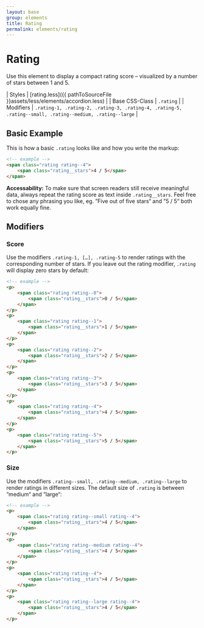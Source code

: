 ```yaml
---
layout: base
group: elements
title: Rating
permalink: elements/rating
---
```


# Rating

Use this element to display a compact rating score – visualized by a number of stars between 1 and 5.

| Styles         | [rating.less]({{ pathToSourceFile }}assets/less/elements/accordion.less)                                 |
| Base CSS-Class | `.rating`                                                                                                |
| Modifiers      | `.rating-1, .rating-2, .rating-3, .rating-4, .rating-5, .rating--small, .rating--medium, .rating--large` |

## Basic Example

This is how a basic `.rating` looks like and how you write the markup:

```html
<!-- example -->
<span class="rating rating--4">
    <span class="rating__stars">4 / 5</span>
</span>
```

<p class="hint hint--negative"><b>Accessability:</b> To make sure that screen readers still receive meaningful data, always repeat the rating score as text inside <code>.rating__stars</code>. Feel free to chose any phrasing you like, eg. ”Five out of five stars“ and ”5 / 5“ both work equally fine.</p>

## Modifiers

### Score

Use the modifiers `.rating-1, […], .rating-5` to render ratings with the corresponding number of stars. If you leave out the rating modifier, `.rating` will display zero stars by default:

```html
<!-- example -->
<p>
    <span class="rating rating--0">
        <span class="rating__stars">0 / 5</span>
    </span>
</p>
<p>
    <span class="rating rating--1">
        <span class="rating__stars">1 / 5</span>
    </span>
</p>
<p>
    <span class="rating rating--2">
        <span class="rating__stars">2 / 5</span>
    </span>
</p>
<p>
    <span class="rating rating--3">
        <span class="rating__stars">3 / 5</span>
    </span>
</p>
<p>
    <span class="rating rating--4">
        <span class="rating__stars">4 / 5</span>
    </span>
</p>
<p>
    <span class="rating rating--5">
        <span class="rating__stars">5 / 5</span>
    </span>
</p>
```

### Size

Use the modifiers `.rating--small, .rating--medium, .rating--large` to render ratings in different sizes. The default size of `.rating` is between ”medium“ and ”large“:

```html
<!-- example -->
<p>
    <span class="rating rating--small rating--4">
        <span class="rating__stars">4 / 5</span>
    </span>
</p>
<p>
    <span class="rating rating--medium rating--4">
        <span class="rating__stars">4 / 5</span>
    </span>
</p>
<p>
    <span class="rating rating--4">
        <span class="rating__stars">4 / 5</span>
    </span>
</p>
<p>
    <span class="rating rating--large rating--4">
        <span class="rating__stars">4 / 5</span>
    </span>
</p>
```
